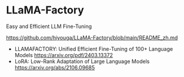 # LLaMA-Factory

Easy and Efficient LLM Fine-Tuning

<https://github.com/hiyouga/LLaMA-Factory/blob/main/README_zh.md>

- LLAMAFACTORY: Unified Efficient Fine-Tuning of 100+ Language Models <https://arxiv.org/pdf/2403.13372>
- LoRA: Low-Rank Adaptation of Large Language Models <https://arxiv.org/abs/2106.09685>
